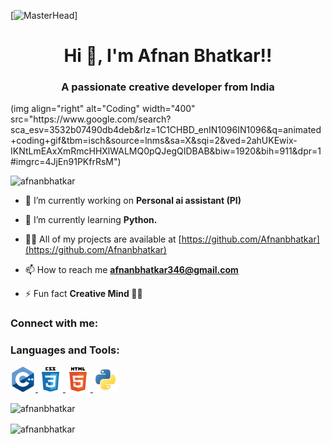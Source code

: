 [![MasterHead](https://www.google.com/search?q=banner+for+github+profile+animated&tbm=isch&ved=2ahUKEwj80NnXs7mEAxXBamwGHXGOAl8Q2-cCegQIABAA&oq=banner+for+github+profile+animated&gs_lp=EgNpbWciImJhbm5lciBmb3IgZ2l0aHViIHByb2ZpbGUgYW5pbWF0ZWRIrCdQzwdY3xxwAHgAkAEAmAGUAaAB9gmqAQQwLjEwuAEDyAEA-AEBigILZ3dzLXdpei1pbWfCAgcQABiABBgYiAYB&sclient=img&ei=2VXUZbyAIMHVseMP8ZyK-AU&bih=911&biw=1920&rlz=1C1CHBD_enIN1096IN1096#imgrc=kfpqCuXmfeFi9M)]
<h1 align="center">Hi 👋, I'm Afnan Bhatkar!!</h1>
<h3 align="center">A passionate creative developer from India</h3>
(img align="right" alt="Coding" width="400" src="https://www.google.com/search?sca_esv=3532b07490db4deb&rlz=1C1CHBD_enIN1096IN1096&q=animated+coding+gif&tbm=isch&source=lnms&sa=X&sqi=2&ved=2ahUKEwix-IKNtLmEAxXmRmcHHXlWALMQ0pQJegQIDBAB&biw=1920&bih=911&dpr=1#imgrc=4JjEn91PKfrRsM")

<p align="left"> <img src="https://komarev.com/ghpvc/?username=afnanbhatkar&label=Profile%20views&color=0e75b6&style=flat" alt="afnanbhatkar" /> </p>

- 🔭 I’m currently working on **Personal ai assistant (PI)**

- 🌱 I’m currently learning **Python.**

- 👨‍💻 All of my projects are available at [https://github.com/Afnanbhatkar](https://github.com/Afnanbhatkar)

- 📫 How to reach me **afnanbhatkar346@gmail.com**

- ⚡ Fun fact **Creative Mind 😶‍🌫️**

<h3 align="left">Connect with me:</h3>
<p align="left">
</p>

<h3 align="left">Languages and Tools:</h3>
<p align="left"> <a href="https://www.w3schools.com/cpp/" target="_blank" rel="noreferrer"> <img src="https://raw.githubusercontent.com/devicons/devicon/master/icons/cplusplus/cplusplus-original.svg" alt="cplusplus" width="40" height="40"/> </a> <a href="https://www.w3schools.com/css/" target="_blank" rel="noreferrer"> <img src="https://raw.githubusercontent.com/devicons/devicon/master/icons/css3/css3-original-wordmark.svg" alt="css3" width="40" height="40"/> </a> <a href="https://www.w3.org/html/" target="_blank" rel="noreferrer"> <img src="https://raw.githubusercontent.com/devicons/devicon/master/icons/html5/html5-original-wordmark.svg" alt="html5" width="40" height="40"/> </a> <a href="https://www.python.org" target="_blank" rel="noreferrer"> <img src="https://raw.githubusercontent.com/devicons/devicon/master/icons/python/python-original.svg" alt="python" width="40" height="40"/> </a> </p>

<p><img align="center" src="https://github-readme-stats.vercel.app/api/top-langs?username=afnanbhatkar&show_icons=true&locale=en&layout=compact" alt="afnanbhatkar" /></p>

<p><img align="center" src="https://github-readme-streak-stats.herokuapp.com/?user=afnanbhatkar&" alt="afnanbhatkar" /></p>
